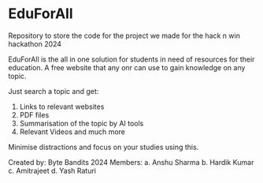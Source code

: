# EduForAll
Repository to store the code for the project we made for the hack n win hackathon 2024

EduForAll is the all in one solution for students in need of resources for their education. A free website that any onr can use to gain knowledge on any topic.

Just search a topic and get:
1) Links to relevant websites
2) PDF files
3) Summarisation of the topic by AI tools
4) Relevant Videos
and much more

Minimise distractions and focus on your studies using this.

Created by:
Byte Bandits 2024
Members:
    a. Anshu Sharma
    b. Hardik Kumar
    c. Amitrajeet 
    d. Yash Raturi